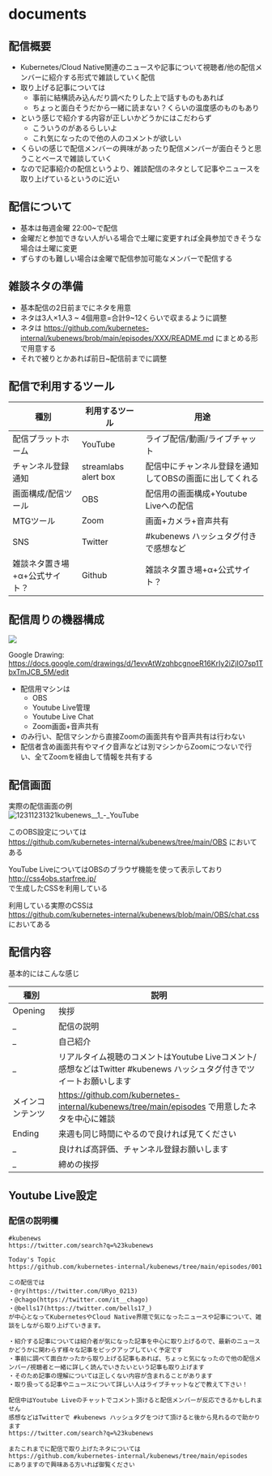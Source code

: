 # documents

## 配信概要

- Kubernetes/Cloud Native関連のニュースや記事について視聴者/他の配信メンバーに紹介する形式で雑談していく配信
- 取り上げる記事については
  - 事前に結構読み込んだり調べたりした上で話すものもあれば
  - ちょっと面白そうだから一緒に読まない？くらいの温度感のものもあり
- という感じで紹介する内容が正しいかどうかにはこだわらず
  - こういうのがあるらしいよ
  - これ気になったので他の人のコメントが欲しい
- くらいの感じで配信メンバーの興味があったり配信メンバーが面白そうと思うことベースで雑談していく
- なので記事紹介の配信というより、雑談配信のネタとして記事やニュースを取り上げているというのに近い


## 配信について

- 基本は毎週金曜 22:00~で配信
- 金曜だと参加できない人がいる場合で土曜に変更すれば全員参加できそうな場合は土曜に変更
- ずらすのも難しい場合は金曜で配信参加可能なメンバーで配信する


## 雑談ネタの準備

- 基本配信の2日前までにネタを用意
- ネタは3人×1人3 ~ 4個用意=合計9~12くらいで収まるように調整
- ネタは https://github.com/kubernetes-internal/kubenews/brob/main/episodes/XXX/README.md にまとめる形で用意する
- それで被りとかあれば前日~配信前までに調整


## 配信で利用するツール

種別 | 利用するツール | 用途
--- | --- | ---
配信プラットホーム | YouTube | ライブ配信/動画/ライブチャット
チャンネル登録通知 | streamlabs alert box | 配信中にチャンネル登録を通知してOBSの画面に出してくれる
画面構成/配信ツール | OBS | 配信用の画面構成+Youtube Liveへの配信
MTGツール | Zoom | 画面+カメラ+音声共有
SNS | Twitter | #kubenews ハッシュタグ付きで感想など
雑談ネタ置き場+α+公式サイト？ | Github | 雑談ネタ置き場+α+公式サイト？

## 配信周りの機器構成

![](https://github.com/kubernetes-internal/kubenews/blob/main/documents/streaming-overview.png)

Google Drawing: https://docs.google.com/drawings/d/1evvAtWzqhbcgnoeR16KrIy2iZjIO7sp1TbxTmJCB_5M/edit

- 配信用マシンは
  - OBS
  - Youtube Live管理
  - Youtube Live Chat
  - Zoom画面+音声共有
- のみ行い、配信マシンから直接Zoomの画面共有や音声共有は行わない
- 配信者含め画面共有やマイク音声などは別マシンからZoomにつないで行い、全てZoomを経由して情報を共有する

## 配信画面

実際の配信画面の例  
![12311231321kubenews__1_-_YouTube](https://user-images.githubusercontent.com/2158863/99866961-fc514380-2bf8-11eb-82cb-3b5d54bb120e.png)

このOBS設定については  
https://github.com/kubernetes-internal/kubenews/tree/main/OBS
においてある

YouTube LiveについてはOBSのブラウザ機能を使って表示しており  
http://css4obs.starfree.jp/  
で生成したCSSを利用している

利用している実際のCSSは  
https://github.com/kubernetes-internal/kubenews/blob/main/OBS/chat.css  
においてある

## 配信内容

基本的にはこんな感じ

種別 | 説明
--- | ---
Opening | 挨拶
_ | 配信の説明
_ | 自己紹介
_ | リアルタイム視聴のコメントはYoutube Liveコメント/感想などはTwitter #kubenews ハッシュタグ付きでツイートお願いします
メインコンテンツ | https://github.com/kubernetes-internal/kubenews/tree/main/episodes で用意したネタを中心に雑談
Ending | 来週も同じ時間にやるので良ければ見てください
_ | 良ければ高評価、チャンネル登録お願いします
_ | 締めの挨拶


## Youtube Live設定

### 配信の説明欄

```
#kubenews
https://twitter.com/search?q=%23kubenews

Today's Topic
https://github.com/kubernetes-internal/kubenews/tree/main/episodes/001

この配信では
・@ry(https://twitter.com/URyo_0213)
・@chago(https://twitter.com/it__chago)
・@bells17(https://twitter.com/bells17_)
が中心となってKubernetesやCloud Native界隈で気になったニュースや記事について、雑談をしながら取り上げていきます。

・紹介する記事については紹介者が気になった記事を中心に取り上げるので、最新のニュースかどうかに関わらず様々な記事をピックアップしていく予定です
・事前に調べて面白かったから取り上げる記事もあれば、ちょっと気になったので他の配信メンバー/視聴者と一緒に詳しく読んでいきたいという記事も取り上げます
・そのため記事の理解については正しくない内容が含まれることがあります
・取り扱ってる記事やニュースについて詳しい人はライブチャットなどで教えて下さい！

配信中はYoutube Liveのチャットでコメント頂けると配信メンバーが反応できるかもしれません
感想などはTwitterで #kubenews ハッシュタグをつけて頂けると後から見れるので助かります
https://twitter.com/search?q=%23kubenews

またこれまでに配信で取り上げたネタについては
https://github.com/kubernetes-internal/kubenews/tree/main/episodes
にありますので興味ある方いれば御覧ください
```
